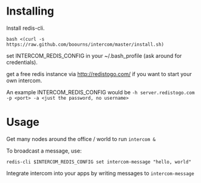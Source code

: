 Installing
==========

Install redis-cli.

`bash <(curl -s https://raw.github.com/boourns/intercom/master/install.sh)`

set INTERCOM_REDIS_CONFIG in your ~/.bash_profile (ask around for credentials).

get a free redis instance via http://redistogo.com/ if you want to start your own intercom.

An example INTERCOM_REDIS_CONFIG would be `-h server.redistogo.com -p <port> -a <just the password, no username>`

Usage
=====

Get many nodes around the office / world to run `intercom &`

To broadcast a message, use:

`redis-cli $INTERCOM_REDIS_CONFIG set intercom-message "hello, world"`

Integrate intercom into your apps by writing messages to `intercom-message`

